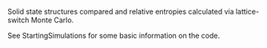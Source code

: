 Solid state structures compared and relative entropies calculated via lattice-switch Monte Carlo.

See StartingSimulations for some basic information on the code.